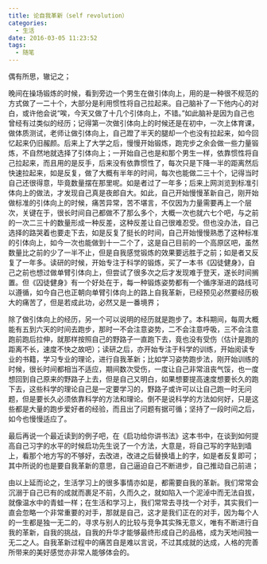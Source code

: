 ```yaml
---
title: 论自我革新（self revolution）
categories:
  - 生活
date: 2016-03-05 11:23:52
tags:
  - 随笔
---
```


偶有所思，辙记之；

<!-- more -->

晚间在操场锻炼的时候，看到旁边一个男生在做引体向上，用的是一种很不规范的方式做了一二十个，大部分是利用惯性将自己拉起来。自己脑补了一下他内心的对白，或许他会说“唉，今天又做了十几个引体向上，不错。”如此脑补是因为自己也曾经有过类似的经历；记得第一次做引体向上的时候还是在初中，一次上体育课，做体质测试，老师让做引体向上，自己蹬了半天的腿却一个也没有拉起来，如今回忆起来仍旧赧颜。后来上了大学之后，慢慢开始锻炼，跑完步之余会做一些力量锻炼，不自然地就选择了引体向上；一开始自己也是和那个男生一样，依靠惯性将自己拉起来，而且用的是反手，后来没有依靠惯性了，每次只是下降一半的距离然后快速拉起来，如是反复，做了大概有半年的时间，每次也能做二三十个，记得当时自己还很得意，毕竟数量摆在那里呢。如是者过了一年多；后来上网浏览到标准引体向上的做法，才发现自己真是夜郎自大。如此，自己开始慢慢革新自己，刚开始做标准的引体向上的时候，痛苦异常，苦不堪言，不仅因为力量需要再上一个层次，关键在于，很长时间自己都做不了那么多个，大概一次也就六七个吧，与之前的一次二三十的数量形成一种反差，这种反差让自己很难忍受。但也没办法，自己选择的路哭着也要走下去，如是反复了挺长的时间，自己开始慢慢熟悉了这种标准的引体向上，如今一次也能做到十一二个了，这是自己目前的一个高原区吧，虽然数量比之前的少了一半不止，但是自我感觉锻炼的效果要远胜于之前；如是者又反复了一年多。读研的时候，开始专注于科学的锻炼，买了一本书《囚徒健身》，自己之前也想过做单臂引体向上，但尝试了很多次之后才发现难于登天，遂长时间搁置。但《囚徒健身》有一个好处在于，每一种锻炼姿势都有一个循序渐进的路线可以遵循，如今自己也正朝向单臂引体向上的路上自我革新，已经预见必然要经历极大的痛苦了，但是若成此功，必然又是一番境界；

除了做引体向上的经历，另一个可以说明的经历就是跑步了。本科期间，每周大概能有五到六天的时间去跑步，那时一不会注意姿势，二不会注意呼吸，三不会注意跑前跑后拉伸，就那样按照自己的野路子一直跑下去，竟也没有受伤（估计是跑的距离不长，速度不快之故吧）；读研之后，亦开始专注于科学的训练，开始阅读专业的书籍，学习专业的理论，进行自我革新；比如学习姿势跑步法，刚开始训练的时候，很长时间都相当不适应，期间数次受伤，一度让自己非常沮丧气馁，也一度想回到自己原来的野路子上去，但是自己又明白，如果想要提高速度想要长久的跑下去，这些科学的理论自己是一定要学习的，野路子或许可以让自己跑一时无问题，但是要长久必须依靠科学的方法和理论。倒不是说科学的方法如何好，只是这些都是大量的跑步爱好者的经验，而且出了问题有据可循；坚持了一段时间之后，如今也慢慢适应了。

最后再说一个最近读到的例子吧，在《启功给你讲书法》这本书中，在谈到如何提高自己习字的水平的时候启功先生说了一个方法，大意是，将自己写的字贴到墙上，看那个地方写的不够好，去改进，改进之后替换墙上的字，如是者反复即可；其中所说的也是要自我革新的意思，自己逼迫自己不断进步，自己推动自己前进；

由以上延而论之，生活学习上的很多事情亦如是，都需要自我的革新。我们常常会沉溺于自己已有的成就而裹足不前，久而久之，就如陷入一个泥淖中而无法自拔，就像温水中的青蛙一样；在生活和学习上，我们常常去寻找一个对手，其实我们一直会忽略一个非常重要的对手，那就是自己，这才是我们正在的对手，因为每个人的一生都是独一无二的，寻求与别人的比较与竞争其实殊无意义，唯有不断进行自我的革新，自我的挑战，自我的升华才能够最终形成自己的品格，成为天地间独一无二之人。自我革新过程中的痛苦自是难以言说，不过其成就的达成，人格的完善所带来的美好感觉亦非常人能够体会的。
